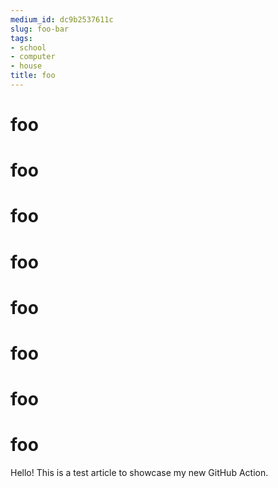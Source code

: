 ```yaml
---
medium_id: dc9b2537611c
slug: foo-bar
tags:
- school
- computer
- house
title: foo
---
```


# foo
# foo
# foo
# foo
# foo
# foo
# foo
# foo
Hello! This is a test article to showcase my new GitHub Action.